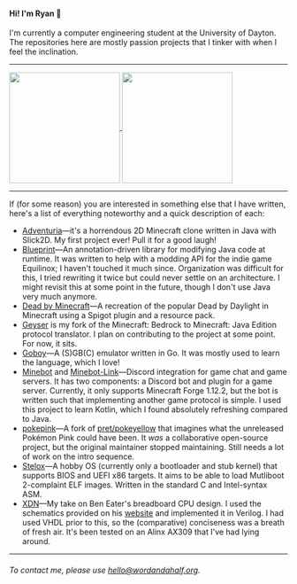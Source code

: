 #### Hi! I'm Ryan 👋

I'm currently a computer engineering student at the University of Dayton.
The repositories here are mostly passion projects that I tinker with when I feel the inclination.

------------

<a href="#">
  <img align="center" height=200 src="https://github-readme-stats.vercel.app/api?username=wordandahalf&hide_rank=true&layout=compact&theme=merko" />
</a>
<a href="#">
  <img align="center" height=200 src="https://github-readme-stats.vercel.app/api/top-langs/?username=wordandahalf&langs_count=8&layout=compact&theme=merko" />
</a>

------------

If (for some reason) you are interested in something else that I have written, here's a list of everything noteworthy and a quick description of each:
- [Adventuria](https://github.com/wordandahalf/Adventuria-old/tree/slick2d)—it's a horrendous 2D Minecraft clone written in Java with Slick2D. My first project ever! Pull it for a good laugh!
- [Blueprint](https://github.com/wordandahalf/Blueprint)—An annotation-driven library for modifying Java code at runtime. It was written to help with a modding API for the indie game Equilinox; I haven't touched it much since. Organization was difficult for this, I tried rewriting it twice but could never settle on an architecture. I might revisit this at some point in the future, though I don't use Java very much anymore.
- [Dead by Minecraft](https://github.com/wordandahalf/Dead-by-Minecraft)—A recreation of the popular Dead by Daylight in Minecraft using a Spigot plugin and a resource pack.
- [Geyser](https://github.com/wordandahalf/Geyser) is my fork of the Minecraft: Bedrock to Minecraft: Java Edition protocol translator. I plan on contributing to the project at some point. For now, it sits.
- [Goboy](https://github.com/wordandahalf/Goboy)—A (S)GB(C) emulator written in Go. It was mostly used to learn the language, which I love!
- [Minebot](https://github.com/wordandahalf/Minebot) and [Minebot-Link](https://github.com/wordandahalf/Minebot-Link)—Discord integration for game chat and game servers. It has two components: a Discord bot and plugin for a game server. Currently, it only supports Minecraft Forge 1.12.2, but the bot is written such that implementing another game protocol is simple. I used this project to learn Kotlin, which I found absolutely refreshing compared to Java.
- [pokepink](https://github.com/wordandahalf/pokepink)—A fork of [pret/pokeyellow](https://github.com/pret/pokeyellow) that imagines what the unreleased Pokémon Pink could have been. It *was* a collaborative open-source project, but the original maintainer stopped maintaining. Still needs a lot of work on the intro sequence.
- [Stelox](https://github.com/wordandahalf/Stelox)—A hobby OS (currently only a bootloader and stub kernel) that supports BIOS and UEFI x86 targets. It aims to be able to load Mutliboot 2-complaint ELF images. Written in the standard C and Intel-syntax ASM.
- [XDN](https://github.com/wordandahalf/XDN)—My take on Ben Eater's breadboard CPU design. I used the schematics provided on his [website](https://eater.net/8bit/schematics) and implemented it in Verilog. I had used VHDL prior to this, so the (comparative) conciseness was a breath of fresh air. It's been tested on an Alinx AX309 that I've had lying around.

------------
###### To contact me, please use [hello@wordandahalf.org](mailto:hello@wordandahalf.org).
